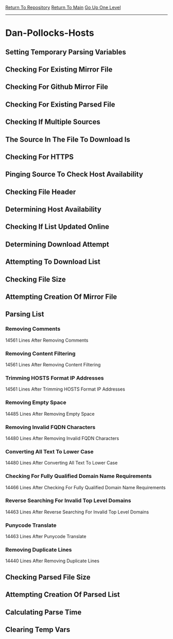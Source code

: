 [Return To Repository](https://github.com/deathbybandaid/piholeparser/)
[Return To Main](https://github.com/deathbybandaid/piholeparser/blob/master/RecentRunLogs/Mainlog.md)
[Go Up One Level](https://github.com/deathbybandaid/piholeparser/blob/master/RecentRunLogs/TopLevelScripts/30-Processing-External-Blacklists.md)
____________________________________
# Dan-Pollocks-Hosts
## Setting Temporary Parsing Variables
## Checking For Existing Mirror File
## Checking For Github Mirror File
## Checking For Existing Parsed File
## Checking If Multiple Sources
## The Source In The File To Download Is
## Checking For HTTPS
## Pinging Source To Check Host Availability
## Checking File Header
## Determining Host Availability
## Checking If List Updated Online
## Determining Download Attempt
## Attempting To Download List
## Checking File Size
## Attempting Creation Of Mirror File
## Parsing List
### Removing Comments
14561 Lines After Removing Comments
### Removing Content Filtering
14561 Lines After Removing Content Filtering
### Trimming HOSTS Format IP Addresses
14561 Lines After Trimming HOSTS Format IP Addresses
### Removing Empty Space
14485 Lines After Removing Empty Space
### Removing Invalid FQDN Characters
14480 Lines After Removing Invalid FQDN Characters
### Converting All Text To Lower Case
14480 Lines After Converting All Text To Lower Case
### Checking For Fully Qualified Domain Name Requirements
14466 Lines After Checking For Fully Qualified Domain Name Requirements
### Reverse Searching For Invalid Top Level Domains
14463 Lines After Reverse Searching For Invalid Top Level Domains
### Punycode Translate
14463 Lines After Punycode Translate
### Removing Duplicate Lines
14440 Lines After Removing Duplicate Lines
## Checking Parsed File Size
## Attempting Creation Of Parsed List
## Calculating Parse Time
## Clearing Temp Vars
